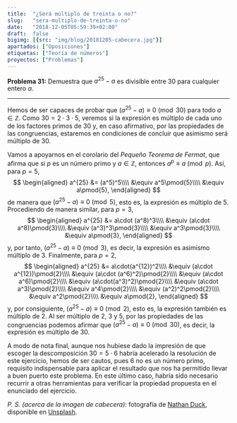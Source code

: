 ```yaml
---
title:  "¿Será múltiplo de treinta o no?"
slug:   "sera-multiplo-de-treinta-o-no"
date:   "2018-12-05T05:59:39+02:00"
draft:  false
bigimg: [{src: "img/blog/20181205-cabecera.jpg"}]
apartados: ["Oposiciones"]
etiquetas: ["Teoría de números"]
proyectos: ["Problemas"]
---
```


**Problema 31:** Demuestra que $a^{25}-a$ es divisible entre $30$ para cualquier entero $a$.

<!--more-->

***

Hemos de ser capaces de probar que $(a^{25}-a)\equiv 0\pmod{30}$ para todo $a\in\mathbb{Z}$. Como $30=2\cdot3\cdot5$, veremos si la expresión es múltiplo de cada uno de los factores primos de $30$ y, en caso afirmativo, por las propiedades de las congruencias, estaremos en condiciones de concluir que asimismo será múltiplo de $30$.

Vamos a apoyarnos en el corolario del *Pequeño Teorema de Fermat*, que afirma que si $p$ es un número primo y $a\in\mathbb{Z}$, entonces $a^p\equiv a\pmod{p}$. Así, para $p=5$,
$$
\begin{aligned}
a^{25} &= (a^5)^5\\\\ &\equiv a^5\pmod{5}\\\\ &\equiv a\pmod{5},
\end{aligned}
$$
de manera que $(a^{25}-a)\equiv 0\pmod{5}$, esto es, la expresión es múltiplo de $5$. Procediendo de manera similar, para $p=3$,
$$
\begin{aligned}
a^{25} &= a\cdot (a^8)^3\\\\ &\equiv (a\cdot a^8)\pmod{3}\\\\ &\equiv (a^3)^3\pmod{3}\\\\ &\equiv a^3\pmod{3}\\\\ &\equiv a\pmod{3},
\end{aligned}
$$
y, por tanto, $(a^{25}-a)\equiv 0\pmod{3}$, es decir, la expresión es asimismo múltiplo de $3$. Finalmente, para $p=2$,
$$
\begin{aligned}
a^{25} &= a\cdot(a^{12})^2\\\\ &\equiv (a\cdot a^{12})\pmod{2}\\\\ &\equiv (a\cdot (a^6)^2)\pmod{2}\\\\ &\equiv (a\cdot a^6)\pmod{2}\\\\ &\equiv (a\cdot(a^3)^2)\pmod{2}\\\\ &\equiv (a\cdot a^3)\pmod{2}\\\\ &\equiv a^4\pmod{2}\\\\ &\equiv (a^2)^2\pmod{2}\\\\ &\equiv a^2\pmod{2}\\\\ &\equiv a\pmod{2},
\end{aligned}
$$
y, por consiguiente, $(a^{25}-a)\equiv 0\pmod{2}$, esto es, la expresión también es múltiplo de $2$. Al ser múltiplo de $2$, $3$ y $5$, por las propiedades de las congruencias podemos afirmar que $(a^{25}-a)\equiv 0\pmod{30}$, es decir, la expresión es múltiplo de $30$.

A modo de nota final, aunque nos hubiese dado la impresión de que escoger la descomposición $30=5\cdot 6$ habría acelerado la resolución de este ejercicio, hemos de ser cautos, pues $6$ no es un número primo, requisito indispensable para aplicar el resultado que nos ha permitido llevar a buen puerto este problema. En este último caso, habría sido necesario recurrir a otras herramientas para verificar la propiedad propuesta en el enunciado del ejercicio.

*P. S. (acerca de la imagen de cabecera):* fotografía de [Nathan Duck](https://unsplash.com/@nvte), disponible en [Unsplash](https://unsplash.com/photos/KnLj3o9A66E).